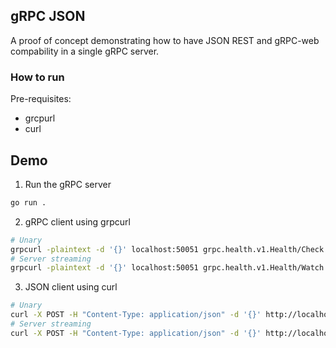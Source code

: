 ## gRPC JSON

A proof of concept demonstrating how to have JSON REST and gRPC-web compability in a single gRPC server.

### How to run

Pre-requisites:
- grcpurl
- curl

## Demo

1. Run the gRPC server
```bash
go run .
```

2. gRPC client using grpcurl
```bash
# Unary
grpcurl -plaintext -d '{}' localhost:50051 grpc.health.v1.Health/Check
# Server streaming
grpcurl -plaintext -d '{}' localhost:50051 grpc.health.v1.Health/Watch
```

3. JSON client using curl
```bash
# Unary
curl -X POST -H "Content-Type: application/json" -d '{}' http://localhost:50051/grpc.health.v1.Health/Check
# Server streaming
curl -X POST -H "Content-Type: application/json" -d '{}' http://localhost:50051/grpc.health.v1.Health/Watch
```
